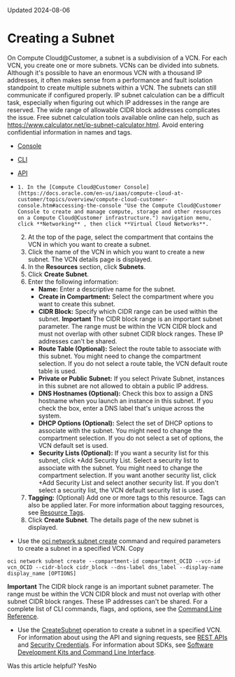 Updated 2024-08-06
# Creating a Subnet
On Compute Cloud@Customer, a subnet is a subdivision of a VCN. For each VCN, you create one or more subnets.
VCNs can be divided into subnets. Although it's possible to have an enormous VCN with a thousand IP addresses, it often makes sense from a performance and fault isolation standpoint to create multiple subnets within a VCN. The subnets can still communicate if configured properly.
IP subnet calculation can be a difficult task, especially when figuring out which IP addresses in the range are reserved. The wide range of allowable CIDR block addresses complicates the issue. Free subnet calculation tools available online can help, such as <https://www.calculator.net/ip-subnet-calculator.html>.
Avoid entering confidential information in names and tags.
  * [Console](https://docs.oracle.com/en-us/iaas/compute-cloud-at-customer/topics/network/creating-a-subnet.htm)
  * [CLI](https://docs.oracle.com/en-us/iaas/compute-cloud-at-customer/topics/network/creating-a-subnet.htm)
  * [API](https://docs.oracle.com/en-us/iaas/compute-cloud-at-customer/topics/network/creating-a-subnet.htm)


  *     1. In the [Compute Cloud@Customer Console](https://docs.oracle.com/en-us/iaas/compute-cloud-at-customer/topics/overview/compute-cloud-customer-console.htm#accessing-the-console "Use the Compute Cloud@Customer Console to create and manage compute, storage and other resources on a Compute Cloud@Customer infrastructure.") navigation menu, click **Networking** , then click **Virtual Cloud Networks**.
    2. At the top of the page, select the compartment that contains the VCN in which you want to create a subnet.
    3. Click the name of the VCN in which you want to create a new subnet. 
The VCN details page is displayed.
    4. In the **Resources** section, click **Subnets**.
    5. Click **Create Subnet**.
    6. Enter the following information:
       * **Name:** Enter a descriptive name for the subnet.
       * **Create in Compartment:** Select the compartment where you want to create this subnet.
       * **CIDR Block:** Specify which CIDR range can be used within the subnet. 
**Important** The CIDR block range is an important subnet parameter. The range must be within the VCN CIDR block and must not overlap with other subnet CIDR block ranges. These IP addresses can't be shared.
       * **Route Table (Optional):** Select the route table to associate with this subnet. You might need to change the compartment selection. If you do not select a route table, the VCN default route table is used.
       * **Private or Public Subnet:** If you select Private Subnet, instances in this subnet are not allowed to obtain a public IP address.
       * **DNS Hostnames (Optional):** Check this box to assign a DNS hostname when you launch an instance in this subnet. If you check the box, enter a DNS label that's unique across the system. 
       * **DHCP Options (Optional):** Select the set of DHCP options to associate with the subnet. You might need to change the compartment selection. If you do not select a set of options, the VCN default set is used.
       * **Security Lists (Optional):** If you want a security list for this subnet, click +Add Security List. Select a security list to associate with the subnet. You might need to change the compartment selection. If you want another security list, click +Add Security List and select another security list. If you don't select a security list, the VCN default security list is used.
    7. **Tagging:** (Optional) Add one or more tags to this resource. Tags can also be applied later. For more information about tagging resources, see [Resource Tags](https://docs.oracle.com/iaas/Content/General/Concepts/resourcetags.htm).
    8. Click **Create Subnet**. 
The details page of the new subnet is displayed.
  * Use the [oci network subnet create](https://docs.oracle.com/iaas/tools/oci-cli/latest/oci_cli_docs/cmdref/network/subnet/create.html) command and required parameters to create a subnet in a specified VCN.
Copy
```
oci network subnet create --compartment-id compartment_OCID --vcn-id vcn_OCID --cidr-block cidr_block --dns-label dns_label --display-name display_name [OPTIONS]
```

**Important** The CIDR block range is an important subnet parameter. The range must be within the VCN CIDR block and must not overlap with other subnet CIDR block ranges. These IP addresses can't be shared.
For a complete list of CLI commands, flags, and options, see the [Command Line Reference](https://docs.oracle.com/iaas/tools/oci-cli/latest/oci_cli_docs/index.html).
  * Use the [CreateSubnet](https://docs.oracle.com/iaas/api/#/en/iaas/latest/Subnet/CreateSubnet) operation to create a subnet in a specified VCN.
For information about using the API and signing requests, see [REST APIs](https://docs.oracle.com/iaas/Content/API/Concepts/usingapi.htm#REST_APIs) and [Security Credentials](https://docs.oracle.com/iaas/Content/General/Concepts/credentials.htm). For information about SDKs, see [Software Development Kits and Command Line Interface](https://docs.oracle.com/iaas/Content/API/Concepts/sdks.htm#Software_Development_Kits_and_Command_Line_Interface).


Was this article helpful?
YesNo

